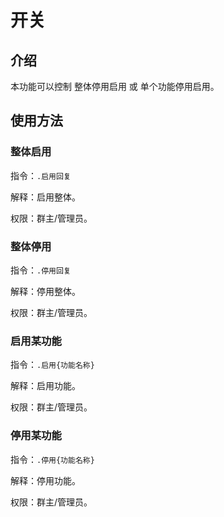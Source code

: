 # 开关

## 介绍

本功能可以控制 整体停用启用 或 单个功能停用启用。

## 使用方法

### 整体启用

指令：`.启用回复`

解释：启用整体。

权限：群主/管理员。

<Chat
:msgList="[
    {
        'msg':'.启用回复',
        'position':'right'
    },
    {
        'msg':'启用成功',
        'position':'left'
    }
]"/>

### 整体停用

指令：`.停用回复`

解释：停用整体。

权限：群主/管理员。

<Chat
:msgList="[
    {
        'msg':'.停用回复',
        'position':'right'
    },
    {
        'msg':'停用成功',
        'position':'left'
    }
]"/>

### 启用某功能

指令：`.启用{功能名称}`

解释：启用功能。

权限：群主/管理员。

<Chat
:msgList="[
    {
        'msg':'.启用打乱',
        'position':'right'
    },
    {
        'msg':'启用成功',
        'position':'left'
    },
    {
        'msg':'.启用学习',
        'position':'right'
    },
    {
        'msg':'启用成功',
        'position':'left'
    }
]"/>

### 停用某功能

指令：`.停用{功能名称}`

解释：停用功能。

权限：群主/管理员。

<Chat
:msgList="[
    {
        'msg':'.停用打乱',
        'position':'right'
    },
    {
        'msg':'停用成功',
        'position':'left'
    },
    {
        'msg':'.停用学习',
        'position':'right'
    },
    {
        'msg':'停用成功',
        'position':'left'
    }
]"/>
